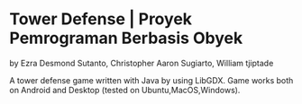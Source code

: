 
# Tower Defense | Proyek Pemrograman Berbasis Obyek 
by Ezra Desmond Sutanto, Christopher Aaron Sugiarto, William tjiptade

 A tower defense game written with Java by using LibGDX. Game works both on Android and Desktop (tested on Ubuntu,MacOS,Windows).
